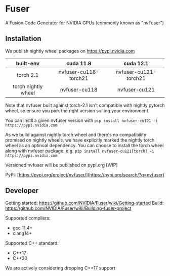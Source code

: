 # Fuser

A Fusion Code Generator for NVIDIA GPUs (commonly known as "nvFuser")

## Installation

We publish nightly wheel packages on https://pypi.nvidia.com

built-env | cuda 11.8 | cuda 12.1
:---: | :---: | :---:
torch 2.1 | nvfuser-cu118-torch21 | nvfuser-cu121-torch21
torch nightly wheel | nvfuser-cu118 | nvfuser-cu121

Note that nvfuser built against torch-2.1 isn't compatible with nightly pytorch wheel, so ensure you pick the right version suiting your environment.

You can instll a given nvfuser version with `pip install nvfuser-cu121 -i https://pypi.nvidia.com`

As we build against nightly torch wheel and there's no compatibility promised on nightly wheels, we have explicitly marked the nightly torch wheel as an optinoal dependency. You can choose to install the torch wheel along with nvfuser package. e.g.
`pip install nvfuser-cu121[torch] -i https://pypi.nvidia.com`

Versioned nvfuser will be published on pypi.org [WIP]

PyPI: [https://pypi.org/project/nvfuser/](https://pypi.org/search/?q=nvfuser)


## Developer

Getting started: https://github.com/NVIDIA/Fuser/wiki/Getting-started
Build: https://github.com/NVIDIA/Fuser/wiki/Building-fuser-project

Supported compilers:
- gcc 11.4+
- clang14+

Supported C++ standard:
- C++17
- C++20

We are actively considering dropping C++17 support
